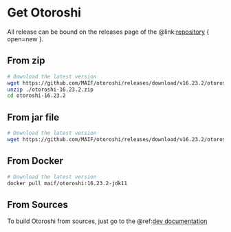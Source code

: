 # Get Otoroshi

All release can be bound on the releases page of the @link:[repository](https://github.com/MAIF/otoroshi/releases) { open=new }.

## From zip

```sh
# Download the latest version
wget https://github.com/MAIF/otoroshi/releases/download/v16.23.2/otoroshi-16.23.2.zip
unzip ./otoroshi-16.23.2.zip
cd otoroshi-16.23.2
```

## From jar file

```sh
# Download the latest version
wget https://github.com/MAIF/otoroshi/releases/download/v16.23.2/otoroshi.jar
```

## From Docker

```sh
# Download the latest version
docker pull maif/otoroshi:16.23.2-jdk11
```

## From Sources

To build Otoroshi from sources, just go to the @ref:[dev documentation](../dev.md)
